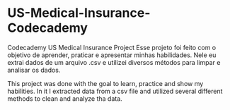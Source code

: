 # US-Medical-Insurance-Codecademy
Codecademy US Medical Insurance Project
Esse projeto foi feito com o objetivo de aprender, praticar e apresentar minhas habilidades. Nele eu extrai dados de um arquivo .csv e utilizei diversos métodos para limpar e analisar os dados.

This project was done with the goal to learn, practice and show my habilities. In it I extracted data from a csv file and utilized several different methods to clean and analyze tha data.
